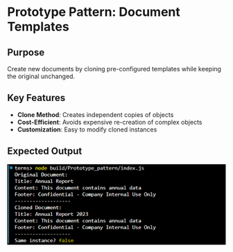 # Prototype Pattern: Document Templates

## Purpose
Create new documents by cloning pre-configured templates while keeping the original unchanged.

## Key Features
- **Clone Method**: Creates independent copies of objects
- **Cost-Efficient**: Avoids expensive re-creation of complex objects
- **Customization**: Easy to modify cloned instances



## Expected Output
![alt text](Output.png)